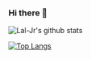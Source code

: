 ### Hi there 👋

<!--
**Lal-Jr/Lal-Jr** is a ✨ _special_ ✨ repository because its `README.md` (this file) appears on your GitHub profile.

Here are some ideas to get you started:

- 🔭 I’m currently working on ...
- 🌱 I’m currently learning ...
- 👯 I’m looking to collaborate on ...
- 🤔 I’m looking for help with ...
- 💬 Ask me about ...
- 📫 How to reach me: ...
- 😄 Pronouns: ...
- ⚡ Fun fact: ...
-->

![Lal-Jr's github stats](https://github-readme-stats.vercel.app/api?username=Lal-Jr&count_private=true&show_icons=true&theme=dark)

[![Top Langs](https://github-readme-stats.vercel.app/api/top-langs/?username=Lal-Jr&layout=compact)](https://github.com/Lal-Jr/github-readme-stats)
